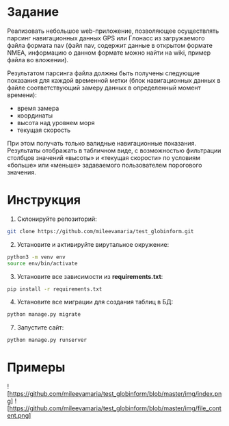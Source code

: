 # Задание

Реализовать небольшое web-приложение, позволяющее осуществлять парсинг навигационных данных GPS или Глонасс из загружаемого файла формата nav (файл nav, содержит данные в открытом формате NMEA, информацию о данном формате можно найти на wiki, пример файла во вложении). 

Результатом парсинга файла должны быть получены следующие показания для каждой временной метки (блок навигационных данных в файле соответствующий замеру данных в определенный момент времени):
- время замера
- координаты
- высота над уровнем моря
- текущая скорость

При этом получать только валидные навигационные показания.  
Результаты отображать в табличном виде, с возможностью фильтрации столбцов значений «высоты» и «текущая скорости» по условиям «больше» или «меньше» задаваемого пользователем порогового значения.

# Инструкция
1. Cклонируйте репозиторий:
```bash 
git clone https://github.com/mileevamaria/test_globinform.git
```
2. Установите и активируйте вирутальное окружение:
```bash 
python3 -m venv env
source env/bin/activate
```
3. Установите все зависимости из **requirements.txt**:
```bash 
pip install -r requirements.txt
```
4. Установите все миграции для создания таблиц в БД:
```bash 
python manage.py migrate
```
7. Запустите сайт:
```bash 
python manage.py runserver
```

# Примеры
![https://github.com/mileevamaria/test_globinform/blob/master/img/index.png]
![https://github.com/mileevamaria/test_globinform/blob/master/img/file_content.png]

